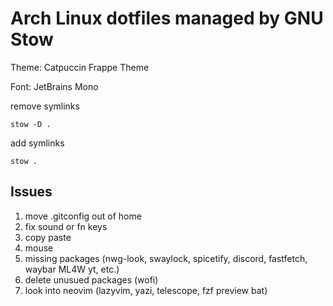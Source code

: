 # Arch Linux dotfiles managed by GNU Stow

Theme: Catpuccin Frappe Theme

Font: JetBrains Mono

remove symlinks
```
stow -D .
```

add symlinks
```
stow .
```

## Issues

1. move .gitconfig out of home
2. fix sound or fn keys
3. copy paste
4. mouse
5. missing packages (nwg-look, swaylock, spicetify, discord, fastfetch, waybar ML4W yt, etc.)
7. delete unusued packages (wofi)
8. look into neovim (lazyvim, yazi, telescope, fzf preview bat)
